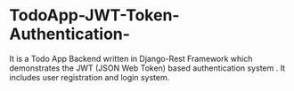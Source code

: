 # TodoApp-JWT-Token-Authentication-
It is a Todo App Backend written in Django-Rest Framework which demonstrates the JWT (JSON Web Token) based authentication system . It includes user registration and login system.
